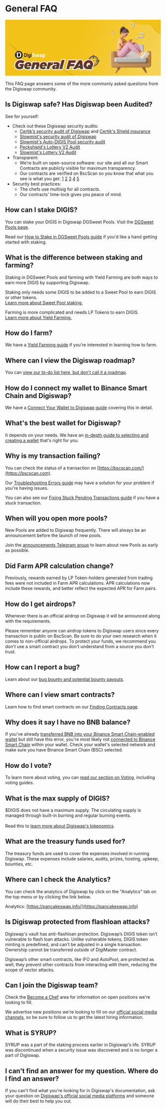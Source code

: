 # General FAQ

![](<../.gitbook/assets/GeneralFAQ.png>)

This FAQ page answers some of the more commonly asked questions from the Digiswap community.

## Is Digiswap safe? Has Digiswap been Audited?

See for yourself:

* Check out these Digiswap security audits:&#x20;
  * [Certik’s security audit of Digiswap](https://www.certik.org/projects/pancakeswap) and [Certik's Shield insurance](https://shield.certik.foundation)
  * [Slowmist's security audit of Digiswap](https://github.com/slowmist/Knowledge-Base/blob/master/open-report/Smart%20Contract%20Security%20Audit%20Report%20%20-%20Digiswap.pdf)
  * [Slowmist's Auto-DIGIS Pool security audit](https://github.com/slowmist/Knowledge-Base/blob/master/open-report/Smart%20Contract%20Security%20Audit%20Report%20-%20CakeVault.pdf)
  * [Peckshield's Lottery V2 Audit](https://github.com/peckshield/publications/blob/master/audit\_reports/PeckShield-Audit-Report-PancakeswapLottery-v1.0.pdf)
  * [Slowmist's Lottery V2 Audit](https://github.com/slowmist/Knowledge-Base/blob/master/open-report/Smart%20Contract%20Security%20Audit%20Report%20-%20Digiswap%20Lottery.pdf)
* Transparent:
  * We’re built on open-source software: our site and all our Smart Contracts are publicly visible for maximum transparency.&#x20;
  * Our contracts are verified on BscScan so you know that what you see is what you get: [1](https://bscscan.com/address/0x10ED43C718714eb63d5aA57B78B54704E256024E) [2](https://bscscan.com/address/0x73feaa1ee314f8c655e354234017be2193c9e24e#code) [3](https://bscscan.com/address/0xbcfccbde45ce874adcb698cc183debcf17952812) [4](https://bscscan.com/address/0x1b96b92314c44b159149f7e0303511fb2fc4774f#code) [5](https://bscscan.com/address/0x92E8CeB7eAeD69fB6E4d9dA43F605D2610214E68)&#x20;
* Security best practices:
  * The chefs use multisig for all contracts.
  * Our contracts’ time-lock gives you peace of mind.

## How can I stake DIGIS?

You can stake your DIGIS in Digiswap DGSweet Pools. Visit the [DGSweet Pools page](https://dex.digiswap.finance/pools).

Read our [How to Stake in DGSweet Pools guide](https://docs.digiswap.finance/products/sweet-pool/sweet-pool-guide) if you'd like a hand getting started with staking.

## What is the difference between staking and farming?

Staking in DGSweet Pools and farming with Yield Farming are both ways to earn more DIGIS by supporting Digiswap.

Staking only needs some DIGIS to be added to a Sweet Pool to earn DIGIS or other tokens.\
[Learn more about Sweet Pool staking.](https://docs.digiswap.finance/products/sweet-pool)

Farming is more complicated and needs LP Tokens to earn DIGIS.\
[Learn more about Yield Farming.](https://docs.digiswap.finance/products/yield-farming)

## How do I farm?

We have a [Yield Farming guide](https://docs.digiswap.finance/products/yield-farming/how-to-use-farms) if you're interested in learning how to farm.

## Where can I view the Digiswap roadmap?

You can [view our to-do list here, but don't call it a roadmap](https://docs.digiswap.finance/roadmap).

## How do I connect my wallet to Binance Smart Chain and Digiswap?

We have a [Connect Your Wallet to Digiswap guide](https://docs.digiswap.finance/get-started/connection-guide) covering this in detail.

## What's the best wallet for Digiswap?

It depends on your needs. We have an [in-depth guide to selecting and creating a wallet](https://docs.digiswap.finance/get-started/wallet-guide) that's right for you.

## Why is my transaction failing?

You can check the status of a transaction on [https://bscscan.com/](https://bscscan.com).

Our [Troubleshooting Errors guide](https://docs.digiswap.finance/help/troubleshooting) may have a solution for your problem if you're having issues.

You can also see our [Fixing Stuck Pending Transactions guide](https://docs.digiswap.finance/help/unsticking-a-transaction-stuck-as-pending-with-metamask) if you have a stuck transaction.

## When will you open more pools?

New Pools are added to Digiswap frequently. There will always be an announcement before the launch of new pools.

Join the [announcements Telegram group](https://t.me/DigiswapAnn) to learn about new Pools as early as possible.

## Did Farm APR calculation change?

Previously, rewards earned by LP Token-holders generated from trading fees were not included in Farm APR calculations. APR calculations now include these rewards, and better reflect the expected APR for Farm pairs.

## How do I get airdrops?

Whenever there is an official airdrop on Digiswap it will be announced along with the requirements.

Please remember anyone can airdrop tokens to Digiswap users since every transaction is public on BscScan. Be sure to do your own research when it comes to non-official airdrops. To protect your funds, we recommend you don't use a smart contract you don't understand from a source you don't trust.

## How can I report a bug?

Learn about our [bug bounty and potential bounty payouts](https://docs.digiswap.finance/code/bug-bounty).

## Where can I view smart contracts?

Learn how to find smart contracts on our [Finding Contracts page](https://docs.digiswap.finance/code/smart-contracts/finding-contracts).

## Why does it say I have no BNB balance?

If you've already [transferred BNB into your Binance Smart Chain-enabled wallet](https://docs.digiswap.finance/get-started/bep20-guide) but still have this error, you're most likely not [connected to Binance Smart Chain](https://docs.digiswap.finance/get-started/connection-guide) within your wallet. Check your wallet's selected network and make sure you have Binance Smart Chain (BSC) selected.

## How do I vote?

To learn more about voting, you can [read our section on Voting](https://docs.digiswap.finance/products/voting), including voting guides.

## What is the max supply of DIGIS?

$DIGIS does not have a maximum supply. The circulating supply is managed through built-in burning and regular burning events.\
\
Read this to [learn more about Digiswap's tokenomics](https://docs.digiswap.finance/tokenomics/cake).

## What are the treasury funds used for?

The treasury funds are used to cover the expenses involved in running Digiswap. These expenses include salaries, audits, prizes, hosting, upkeep, bounties, etc.

## Where can I check the Analytics?

You can check the analytics of Digiswap by click on the "Analytics" tab on the top menu or by clicking the link below.

Analytics: [https://pancakeswap.info/](https://pancakeswap.info)

## Is Digiswap protected from flashloan attacks?

Digiswap's vault has anti-flashloan protection. Digiswap’s DIGIS token isn’t vulnerable to flash loan attacks. Unlike vulnerable tokens, DIGIS token minting is predefined, and can’t be adjusted in a single transaction. Ownership cannot be transferred outside of DigiMaster contract.

Digiswap’s other smart contracts, like IFO and AutoPool, are protected as well; they prevent other contracts from interacting with them, reducing the scope of vector attacks.

## Can I join the Digiswap team?

Check the [Become a Chef](https://docs.digiswap.finance/hiring/become-a-chef) area for information on open positions we're looking to fill.

We advertise new positions we're looking to fill on our [official social media channels](https://docs.digiswap.finance/contact-us/telegram), so be sure to follow us to get the latest hiring information.

## What is SYRUP?

SYRUP was a part of the staking process earlier in Digiswap's life. SYRUP was discontinued when a security issue was discovered and is no longer a part of Digiswap.

## I can't find an answer for my question. Where do I find an answer?

If you can't find what you're looking for in Digiswap's documentation, ask your question on [Digiswap's official social media platforms](https://docs.digiswap.finance/contact-us/telegram) and someone will do their best to help you out.

